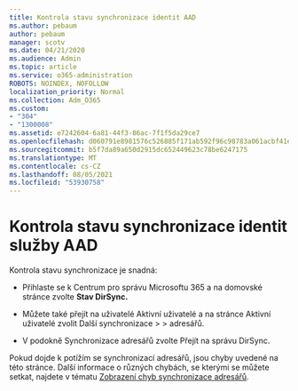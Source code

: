```yaml
---
title: Kontrola stavu synchronizace identit AAD
ms.author: pebaum
author: pebaum
manager: scotv
ms.date: 04/21/2020
ms.audience: Admin
ms.topic: article
ms.service: o365-administration
ROBOTS: NOINDEX, NOFOLLOW
localization_priority: Normal
ms.collection: Adm_O365
ms.custom:
- "304"
- "1300008"
ms.assetid: e7242604-6a81-44f3-86ac-7f1f5da29ce7
ms.openlocfilehash: d060791e8981576c526885f171ab592f96c98783a061acbf41e659b1f896b8cf
ms.sourcegitcommit: b5f7da89a650d2915dc652449623c78be6247175
ms.translationtype: MT
ms.contentlocale: cs-CZ
ms.lasthandoff: 08/05/2021
ms.locfileid: "53930758"
---
```

# <a name="check-aad-identity-sync-status"></a>Kontrola stavu synchronizace identit služby AAD

Kontrola stavu synchronizace je snadná:
  
- Přihlaste se k Centrum pro správu Microsoftu 365 a na domovské stránce zvolte **Stav DirSync.**

- Můžete také přejít na uživatelé Aktivní uživatelé a na stránce Aktivní uživatelé zvolit Další synchronizace \> \> adresářů.

- V podokně Synchronizace adresářů zvolte Přejít na správu DirSync.

Pokud dojde k potížím se synchronizací adresářů, jsou chyby uvedené na této stránce. Další informace o různých chybách, se kterými se můžete setkat, najdete v tématu [Zobrazení chyb synchronizace adresářů](https://docs.microsoft.com//office365/enterprise/identify-directory-synchronization-errors).
  